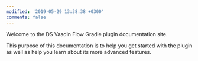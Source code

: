 ```yaml
---
modified: '2019-05-29 13:38:38 +0300'
comments: false
---
```


Welcome to the DS Vaadin Flow Gradle plugin documentation site. 

This purpose of this documentation is to help you get started with the  plugin as well as help you learn about its more advanced features.